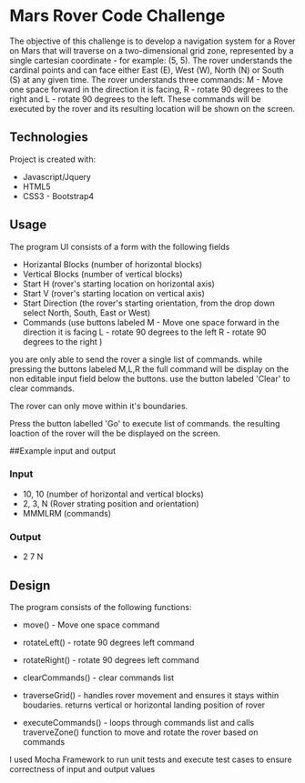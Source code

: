 # Mars Rover Code Challenge

The objective of this challenge is to develop a navigation system for a Rover on Mars that will traverse on a two-dimensional grid zone,
represented by a single cartesian coordinate - for example: (5, 5).
The rover understands the cardinal points and can face either East (E), West (W), North
(N) or South (S) at any given time.
The rover understands three commands: M - Move one space forward in the direction it is facing, R - rotate 90 degrees to the right
and L - rotate 90 degrees to the left.
These commands will be executed by the rover and its resulting location will be shown on the screen.

## Technologies

Project is created with:

- Javascript/Jquery
- HTML5
- CSS3 - Bootstrap4

## Usage

The program UI consists of a form with the following fields

- Horizantal Blocks (number of horizontal blocks)
- Vertical Blocks (number of vertical blocks)
- Start H (rover's starting location on horizontal axis)
- Start V (rover's starting location on vertical axis)
- Start Direction (the rover's starting orientation, from the drop down select North, South, East or West)
- Commands (use buttons labeled M - Move one space forward in the direction it is facing
  L - rotate 90 degrees to the left
  R - rotate 90 degrees to the right )

you are only able to send the rover a single list of commands. while pressing the buttons labeled M,L,R the full command will be display on the non editable input field below the buttons. use the button labeled 'Clear' to clear commands.

The rover can only move within it's boundaries.

Press the button labelled 'Go' to execute list of commands. the resulting loaction of the rover will the be displayed on the screen.

##Example input and output

### Input

- 10, 10 (number of horizontal and vertical blocks)
- 2, 3, N (Rover strating position and orientation)
- MMMLRM (commands)

### Output

- 2 7 N

## Design

The program consists of the following functions:

- move() - Move one space command
- rotateLeft() - rotate 90 degrees left command
- rotateRight() - rotate 90 degrees left command
- clearCommands() - clear commands list

- traverseGrid() - handles rover movement and ensures it stays within boudaries. returns vertical or horizontal landing position of rover

- executeCommands() - loops through commands list and calls traverveZone() function to move and rotate the rover based on commands

I used Mocha Framework to run unit tests and execute test cases to ensure correctness of input and output values
